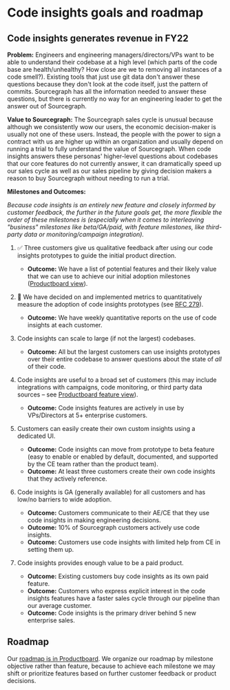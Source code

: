 # Code insights goals and roadmap

## Code insights generates revenue in FY22

**Problem:** Engineers and engineering managers/directors/VPs want to be able to understand their codebase at a high level (which parts of the code base are health/unhealthy? How close are we to removing all instances of a code smell?). Existing tools that just use git data don't answer these questions because they don't look at the code itself, just the pattern of commits. Sourcegraph has all the information needed to answer these questions, but there is currently no way for an engineering leader to get the answer out of Sourcegraph. 

**Value to Sourcegraph:** The Sourcegraph sales cycle is unusual because although we consistently wow our users, the economic decision-maker is usually not one of these users. Instead, the people with the power to sign a contract with us are higher up within an organization and usually depend on running a trial to fully understand the value of Sourcegraph. When code insights answers these personas' higher-level questions about codebases that our core features do not currently answer, it can dramatically speed up our sales cycle as well as our sales pipeline by giving decision makers a reason to buy Sourcegraph without needing to run a trial.

**Milestones and Outcomes:**

_Because code insights is an entirely new feature and closely informed by customer feedback, the further in the future goals get, the more flexible the order of these milestones is (especially when it comes to interleaving "business" milestones like beta/GA/paid, with feature milestones, like third-party data or monitoring/campaign integration)._ 

1. ✅ Three customers give us qualitative feedback after using our code insights prototypes to guide the initial product direction. 

    - **Outcome:** We have a list of potential features and their likely value that we can use to achieve our initial adoption milestones ([Productboard view](https://sourcegraph.productboard.com/feature-board/2327586-code-insights-next-objective)). 

1. 🔄 We have decided on and implemented metrics to quantitatively measure the adoption of code insights prototypes (see [RFC 279](https://docs.google.com/document/d/1I10tm5CFZvzQYNeV--JacRGLLIUesXQBp6ZO8uhakRs/edit#)). 

    - **Outcome:** We have weekly quantitative reports on the use of code insights at each customer. 

1. Code insights can scale to large (if not the largest) codebases. 

    - **Outcome:** All but the largest customers can use insights prototypes over their entire codebase to answer questions about the state of _all_ of their code.

1. Code insights are useful to a broad set of customers (this may include integrations with campaigns, code monitoring, or third party data sources – see [Productboard feature view](https://sourcegraph.productboard.com/feature-board/1793095-code-insights)).  

    - **Outcome:** Code insights features are actively in use by VPs/Directors at 5+ enterprise customers.  

1. Customers can easily create their own custom insights using a dedicated UI.

    - **Outcome:** Code insights can move from prototype to beta feature (easy to enable or enabled by default, documented, and supported by the CE team rather than the product team).
    - **Outcome:** At least three customers create their own code insights that they actively reference.  

1. Code insights is GA (generally available) for all customers and has low/no barriers to wide adoption. 

    - **Outcome:** Customers communicate to their AE/CE that they use code insights in making engineering decisions. 
    - **Outcome:** 10% of Sourcegraph customers actively use code insights. 
    - **Outcome:** Customers use code insights with limited help from CE in setting them up. 

1. Code insights provides enough value to be a paid product. 

    - **Outcome:** Existing customers buy code insights as its own paid feature. 
    - **Outcome:** Customers who express explicit interest in the code insights features have a faster sales cycle through our pipeline than our average customer. 
    - **Outcome:** Code insights is the primary driver behind 5 new enterprise sales. 

## Roadmap

Our [roadmap is in Productboard](https://sourcegraph.productboard.com/roadmap/2327428-code-insights-objectives-roadmap). We organize our roadmap by milestone objective rather than feature, because to achieve each milestone we may shift or prioritize features based on further customer feedback or product decisions. 